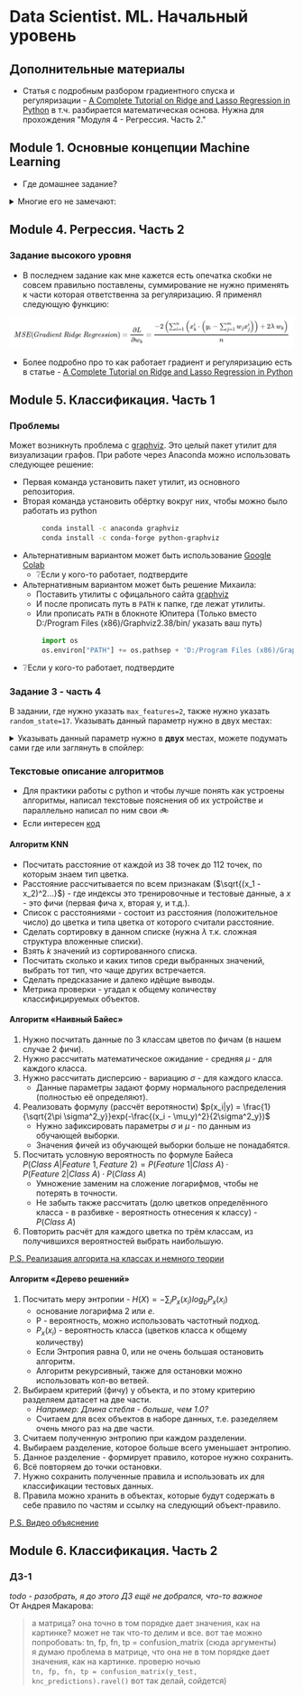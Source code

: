 # Data Scientist. ML. Начальный уровень
## Дополнительные материалы
* Статья с подробным разбором градиентного спуска и регуляризации - [A Complete Tutorial on Ridge and Lasso Regression in Python](https://www.analyticsvidhya.com/blog/2016/01/ridge-lasso-regression-python-complete-tutorial/) в т.ч. разбирается математическая основа. Нужна для прохождения "Модуля 4 - Регрессия. Часть 2."  
  
## Module 1. Основные концепции Machine Learning 
* Где домашнее задание?  
  
<details>
<summary>Многие его не замечают:</summary>
<img src="img/ml-01-HW.jpg" alt="Домашняя работа ML1.8">
</details>  

## Module 4. Регрессия. Часть 2  
### Задание высокого уровня
* В последнем задание как мне кажется есть опечатка скобки не совсем правильно поставлены, суммирование не нужно применять к части которая ответственна за регуляризацию. Я применял следующую функцию:  
<img src='img/ml-04-MSE-gradient-ridge.jpg' alt="MSE(Gradient Ridge Regression)">  
  
* Более подробно про то как работает градиент и регуляризацию есть в статье - [A Complete Tutorial on Ridge and Lasso Regression in Python](https://www.analyticsvidhya.com/blog/2016/01/ridge-lasso-regression-python-complete-tutorial/)


## Module 5. Классификация. Часть 1
### Проблемы
Может возникнуть проблема с [graphviz](https://ru.wikipedia.org/wiki/Graphviz). Это целый пакет утилит для визуализации графов. При работе через Anaconda можно использовать следующее решение:
* Первая команда установить пакет утилит, из основного репозитория.
* Вторая команда установить обёртку вокруг них, чтобы можно было работать из python
```bash
        conda install -c anaconda graphviz
        conda install -c conda-forge python-graphviz
```
* Альтернативным вариантом может быть использование [Google Colab](https://colab.research.google.com/)
  * ❔Если у кого-то работает, подтвердите
* Альтернативным вариантом может быть решение Михаила:
  * Поставить утилиты с офицального сайта [graphviz](https://graphviz.org/)
  * И после прописать путь в `PATH` к папке, где лежат утилиты.
  * Или прописать `PATH` в блокноте Юпитера (Только вместо D:/Program Files (x86)/Graphviz2.38/bin/ указать ваш путь)  
```python
        import os
        os.environ["PATH"] += os.pathsep + 'D:/Program Files (x86)/Graphviz2.38/bin/'
```
  * ❔Если у кого-то работает, подтвердите

### Задание 3 - часть 4
В задании, где нужно указать `max_features=2`, также нужно указать `random_state=17`. Указывать данный параметр нужно в двух местах:
<details>
<summary>Указывать данный параметр нужно в <b>двух</b> местах, можете подумать сами где или заглянуть в спойлер:</summary>
<ul>
<li>`train_test_split(wine_dataframe_x, wine_dataframe_y, random_state=17)` - фиксируется разбиение датасета.</li>
<li>`DecisionTreeClassifier(random_state=17)` - фиксируется процесс обучения модели определённым образом</li>
<li>Результат обучения модели без `max_features=2` - 0.91</li>
<li>Результат обучения модели с `max_features=2` - 0.95</li>
</ul>
</details>  

### Текстовые описание алгоритмов
* Для практики работы с python и чтобы лучше понять как устроены алгоритмы, написал текстовые пояснения об их устройстве и параллельно написал по ним свои 🚲
* Если интересен [код](https://github.com/koslayn/Edu-Practice-Python/blob/master/ML/ML-Classification.ipynb)

#### Алгоритм KNN
* Посчитать расстояние от каждой из 38 точек до 112 точек, по которым знаем тип цветка.
* Расстояние рассчитывается по всем признакам ($\sqrt{(x_1 - x_2)^2...}$) - где индексы это тренировочные и тестовые данные, а $x$ - это фичи (первая фича x, вторая y, и т.д.).
* Список с расстояниями - состоит из расстояния (положительное число) до цветка и типа цветка от которого считали расстояние.
* Сделать сортировку в данном списке (нужна $\lambda$ т.к. сложная структура вложенные списки).
* Взять $k$ значений из сортированного списка.
* Посчитать сколько и каких типов среди выбранных значений, выбрать тот тип, что чаще других встречается.
* Сделать предсказание и далеко идёщие выводы.
* Метрика проверки - угадал к общему количеству классифицируемых объектов.

#### Алгоритм «Наивный Байес»
1. Нужно посчитать данные по 3 классам цветов по фичам (в нашем случае 2 фичи).
2. Нужно рассчитать математическое ожидание - средняя $\mu$ - для каждого класса.
3. Нужно рассчитать дисперсию - вариацию $\sigma$ - для каждого класса.
    * Данные параметры задают форму нормального распределения (полностью её определяют).
4. Реализовать формулу (рассчёт веротяности) $p(x_i|y) = \frac{1}{\sqrt{2\pi \sigma^2_y}}exp(-\frac{(x_i - \mu_y)^2}{2\sigma^2_y})$
    * Нужно зафиксировать параметры $\sigma$ и $\mu$ - по данным из обучающей выборки.
    * Значения фичей из обучающей выборки больше не понадабятся.
5. Посчитать условную вероятность по формуле Байеса $P(Class\ A|Feature\ 1, Feature\ 2) = P(Feature\ 1|Class\ A)\cdot P(Feature\ 2|Class\ A)\cdot P(Class\ A)$
    * Умножение заменим на сложение логарифмов, чтобы не потерять в точности.
    * Не забыть также рассчитать (долю цветков определённого класса - в разбивке - вероятность отнесения к классу) - $P(Class\ A)$
6. Повторить расчёт для каждого цветка по трём классам, из получившихся вероятностей выбрать наибольшую.  
  
[P.S. Реализация алгорита на классах и немного теории](https://www.youtube.com/watch?v=BqUmKsfSWho)

#### Алгоритм «Дерево решений»
1. Посчитать меру энтропии - $H(X) = - \sum_i P_x(x_i)log_b P_x(x_i)$
    * основание логарифма $2$ или $e$.
    * P - вероятность, можно использовать частотный подход.
    * $P_x(x_i)$ - вероятность класса (цветков класса к общему количеству)
    * Если Энтропия равна 0, или не очень большая остановить алгоритм.
    * Алгоритм рекурсивный, также для остановки можно использовать кол-во ветвей.
2. Выбираем критерий (фичу) у объекта, и по этому критерию разделяем датасет на две части.
    * *Например: Длина стебля - больше, чем 1.0?*
    * Считаем для всех объектов в наборе данных, т.е. разеделяем очень много раз на две части.
3. Считаем полученную энтропию при каждом разделении.
4. Выбираем разделение, которое больше всего уменьшает энтропию.
5. Данное разделение - формирует правило, которое нужно сохранить.
6. Всё повторяем до точки остановки.
7. Нужно сохранить полученные правила и использовать их для классификации тестовых данных.
8. Правила можно хранить в объектах, которые будут содержать в себе правило по частям и ссылку на следующий объект-правило.
  
[P.S. Видео объяснение](https://www.youtube.com/watch?v=RmajweUFKvM)

## Module 6. Классификация. Часть 2
### ДЗ-1
*todo - разобрать, я до этого ДЗ ещё не добрался, что-то важное*  
От Андрея Макарова:
> а матрица? она точно в том порядке дает значения, как на картинке? может не так что-то делим и все. вот тае можно попробовать: tn, fp, fn, tp = confusion_matrix (сюда аргументы)  
> я думаю проблема в матрице, что она не в том порядке дает значения, как на картинке. проверю ночью  
> `tn, fp, fn, tp = confusion_matrix(y_test, knc_predictions).ravel()` вот так делай, сойдется)  